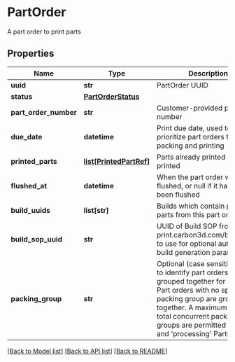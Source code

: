 # PartOrder

A part order to print parts
## Properties
Name | Type | Description | Notes
------------ | ------------- | ------------- | -------------
**uuid** | **str** | PartOrder UUID | [readonly] 
**status** | [**PartOrderStatus**](PartOrderStatus.md) |  | [optional] 
**part_order_number** | **str** | Customer-provided part order number | [optional] 
**due_date** | **datetime** | Print due date, used to prioritize part orders for packing and printing | 
**printed_parts** | [**list[PrintedPartRef]**](PrintedPartRef.md) | Parts already printed or to be printed | 
**flushed_at** | **datetime** | When the part order was flushed, or null if it has not been flushed | [optional] 
**build_uuids** | **list[str]** | Builds which contain printed parts from this part order. | [optional] 
**build_sop_uuid** | **str** | UUID of Build SOP from print.carbon3d.com/build_sops to use for optional automatic build generation parameters | [optional] 
**packing_group** | **str** | Optional (case sensitive) string to identify part orders to be grouped together for packing.   Part orders with no specified packing group are grouped together.   A maximum of 40 total concurrent packing groups are permitted for &#39;open&#39; and &#39;processing&#39; PartOrders.  | [optional] 

[[Back to Model list]](../README.md#documentation-for-models) [[Back to API list]](../README.md#documentation-for-api-endpoints) [[Back to README]](../README.md)


